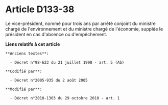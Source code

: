# Article D133-38

Le vice-président, nommé pour trois ans par arrêté conjoint du ministre chargé de l'environnement et du ministre chargé de
l'économie, supplée le président en cas d'absence ou d'empêchement.

**Liens relatifs à cet article**

	**Anciens textes**:

	  - Décret n°98-623 du 21 juillet 1998 - art. 5 (Ab)

	**Codifié par**:

	  - Décret n°2005-935 du 2 août 2005

	**Modifié par**:

	  - Décret n°2010-1303 du 29 octobre 2010 - art. 1
